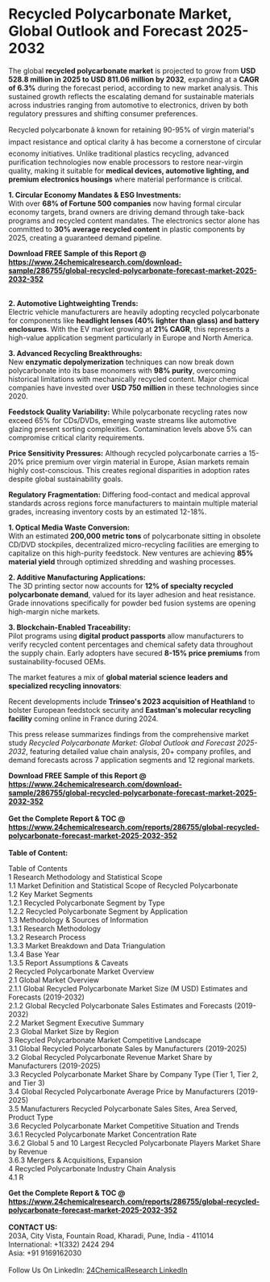 <h1>Recycled Polycarbonate Market, Global Outlook and Forecast 2025-2032</h1><p>The global <strong>recycled polycarbonate market</strong> is projected to grow from <strong>USD 528.8 million in 2025 to USD 811.06 million by 2032</strong>, expanding at a <strong>CAGR of 6.3%</strong> during the forecast period, according to new market analysis. This sustained growth reflects the escalating demand for sustainable materials across industries ranging from automotive to electronics, driven by both regulatory pressures and shifting consumer preferences.</p><p>Recycled polycarbonate â known for retaining 90-95% of virgin material's impact resistance and optical clarity â has become a cornerstone of circular economy initiatives. Unlike traditional plastics recycling, advanced purification technologies now enable processors to restore near-virgin quality, making it suitable for <strong>medical devices, automotive lighting, and premium electronics housings</strong> where material performance is critical.</p><p><strong>1. Circular Economy Mandates &amp; ESG Investments:</strong><br>
With over <strong>68% of Fortune 500 companies</strong> now having formal circular economy targets, brand owners are driving demand through take-back programs and recycled content mandates. The electronics sector alone has committed to <strong>30% average recycled content</strong> in plastic components by 2025, creating a guaranteed demand pipeline.</p><div><b>Download FREE Sample of this Report @ 
            <a href="https://www.24chemicalresearch.com/download-sample/286755/global-recycled-polycarbonate-forecast-market-2025-2032-352">
            https://www.24chemicalresearch.com/download-sample/286755/global-recycled-polycarbonate-forecast-market-2025-2032-352</a></b></div><br><p><strong>2. Automotive Lightweighting Trends:</strong><br>
Electric vehicle manufacturers are heavily adopting recycled polycarbonate for components like <strong>headlight lenses (40% lighter than glass) and battery enclosures</strong>. With the EV market growing at <strong>21% CAGR</strong>, this represents a high-value application segment particularly in Europe and North America.</p><p><strong>3. Advanced Recycling Breakthroughs:</strong><br>
New <strong>enzymatic depolymerization</strong> techniques can now break down polycarbonate into its base monomers with <strong>98% purity</strong>, overcoming historical limitations with mechanically recycled content. Major chemical companies have invested over <strong>USD 750 million</strong> in these technologies since 2020.</p><p><strong>Feedstock Quality Variability:</strong> While polycarbonate recycling rates now exceed 65% for CDs/DVDs, emerging waste streams like automotive glazing present sorting complexities. Contamination levels above 5% can compromise critical clarity requirements.</p><p><strong>Price Sensitivity Pressures:</strong> Although recycled polycarbonate carries a 15-20% price premium over virgin material in Europe, Asian markets remain highly cost-conscious. This creates regional disparities in adoption rates despite global sustainability goals.</p><p><strong>Regulatory Fragmentation:</strong> Differing food-contact and medical approval standards across regions force manufacturers to maintain multiple material grades, increasing inventory costs by an estimated 12-18%.</p><p><strong>1. Optical Media Waste Conversion:</strong><br>
With an estimated <strong>200,000 metric tons</strong> of polycarbonate sitting in obsolete CD/DVD stockpiles, decentralized micro-recycling facilities are emerging to capitalize on this high-purity feedstock. New ventures are achieving <strong>85% material yield</strong> through optimized shredding and washing processes.</p><p><strong>2. Additive Manufacturing Applications:</strong><br>
The 3D printing sector now accounts for <strong>12% of specialty recycled polycarbonate demand</strong>, valued for its layer adhesion and heat resistance. Grade innovations specifically for powder bed fusion systems are opening high-margin niche markets.</p><p><strong>3. Blockchain-Enabled Traceability:</strong><br>
Pilot programs using <strong>digital product passports</strong> allow manufacturers to verify recycled content percentages and chemical safety data throughout the supply chain. Early adopters have secured <strong>8-15% price premiums</strong> from sustainability-focused OEMs.</p><p>The market features a mix of <strong>global material science leaders and specialized recycling innovators</strong>:</p><p>Recent developments include <strong>Trinseo's 2023 acquisition of Heathland</strong> to bolster European feedstock security and <strong>Eastman's molecular recycling facility</strong> coming online in France during 2024.</p><p>This press release summarizes findings from the comprehensive market study <em>Recycled Polycarbonate Market: Global Outlook and Forecast 2025-2032</em>, featuring detailed value chain analysis, 20+ company profiles, and demand forecasts across 7 application segments and 12 regional markets.</p><div><b>Download FREE Sample of this Report @ 
            <a href="https://www.24chemicalresearch.com/download-sample/286755/global-recycled-polycarbonate-forecast-market-2025-2032-352">
            https://www.24chemicalresearch.com/download-sample/286755/global-recycled-polycarbonate-forecast-market-2025-2032-352</a></b></div><br><div><b>Get the Complete Report & TOC @ 
            <a href="https://www.24chemicalresearch.com/reports/286755/global-recycled-polycarbonate-forecast-market-2025-2032-352">
            https://www.24chemicalresearch.com/reports/286755/global-recycled-polycarbonate-forecast-market-2025-2032-352</a></b></div><br>
            <b>Table of Content:</b><p>Table of Contents<br />
1 Research Methodology and Statistical Scope<br />
1.1 Market Definition and Statistical Scope of Recycled Polycarbonate<br />
1.2 Key Market Segments<br />
1.2.1 Recycled Polycarbonate Segment by Type<br />
1.2.2 Recycled Polycarbonate Segment by Application<br />
1.3 Methodology & Sources of Information<br />
1.3.1 Research Methodology<br />
1.3.2 Research Process<br />
1.3.3 Market Breakdown and Data Triangulation<br />
1.3.4 Base Year<br />
1.3.5 Report Assumptions & Caveats<br />
2 Recycled Polycarbonate Market Overview<br />
2.1 Global Market Overview<br />
2.1.1 Global Recycled Polycarbonate Market Size (M USD) Estimates and Forecasts (2019-2032)<br />
2.1.2 Global Recycled Polycarbonate Sales Estimates and Forecasts (2019-2032)<br />
2.2 Market Segment Executive Summary<br />
2.3 Global Market Size by Region<br />
3 Recycled Polycarbonate Market Competitive Landscape<br />
3.1 Global Recycled Polycarbonate Sales by Manufacturers (2019-2025)<br />
3.2 Global Recycled Polycarbonate Revenue Market Share by Manufacturers (2019-2025)<br />
3.3 Recycled Polycarbonate Market Share by Company Type (Tier 1, Tier 2, and Tier 3)<br />
3.4 Global Recycled Polycarbonate Average Price by Manufacturers (2019-2025)<br />
3.5 Manufacturers Recycled Polycarbonate Sales Sites, Area Served, Product Type<br />
3.6 Recycled Polycarbonate Market Competitive Situation and Trends<br />
3.6.1 Recycled Polycarbonate Market Concentration Rate<br />
3.6.2 Global 5 and 10 Largest Recycled Polycarbonate Players Market Share by Revenue<br />
3.6.3 Mergers & Acquisitions, Expansion<br />
4 Recycled Polycarbonate Industry Chain Analysis<br />
4.1 R</p><div><b>Get the Complete Report & TOC @ 
            <a href="https://www.24chemicalresearch.com/reports/286755/global-recycled-polycarbonate-forecast-market-2025-2032-352">
            https://www.24chemicalresearch.com/reports/286755/global-recycled-polycarbonate-forecast-market-2025-2032-352</a></b></div><br><b>CONTACT US:</b><br>
            203A, City Vista, Fountain Road, Kharadi, Pune, India - 411014<br>
            International: +1(332) 2424 294<br>
            Asia: +91 9169162030 <br><br>
            Follow Us On LinkedIn: <a href="https://www.linkedin.com/company/24chemicalresearch/">24ChemicalResearch LinkedIn</a>